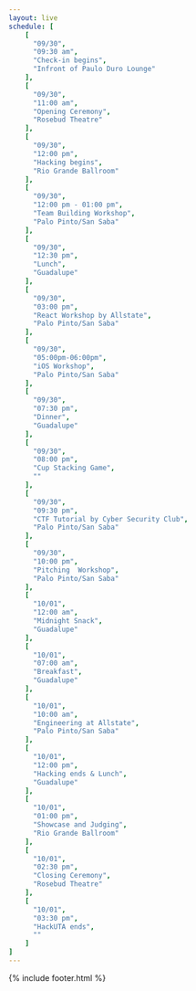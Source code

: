 ```yaml
---
layout: live
schedule: [
    [
      "09/30",
      "09:30 am",
      "Check-in begins",
      "Infront of Paulo Duro Lounge"
    ],
    [
      "09/30",
      "11:00 am",
      "Opening Ceremony",
      "Rosebud Theatre"
    ],
    [
      "09/30",
      "12:00 pm",
      "Hacking begins",
      "Rio Grande Ballroom"
    ],
    [
      "09/30",
      "12:00 pm - 01:00 pm",
      "Team Building Workshop",
      "Palo Pinto/San Saba"
    ],
    [
      "09/30",
      "12:30 pm",
      "Lunch",
      "Guadalupe"
    ],
    [
      "09/30",
      "03:00 pm",
      "React Workshop by Allstate",
      "Palo Pinto/San Saba"
    ],
    [
      "09/30",
      "05:00pm-06:00pm",
      "iOS Workshop",
      "Palo Pinto/San Saba"
    ],
    [
      "09/30",
      "07:30 pm",
      "Dinner",
      "Guadalupe"
    ],
    [
      "09/30",
      "08:00 pm",
      "Cup Stacking Game",
      ""
    ],
    [
      "09/30",
      "09:30 pm",
      "CTF Tutorial by Cyber Security Club",
      "Palo Pinto/San Saba"
    ],
    [
      "09/30",
      "10:00 pm",
      "Pitching  Workshop",
      "Palo Pinto/San Saba"
    ],
    [
      "10/01",
      "12:00 am",
      "Midnight Snack",
      "Guadalupe"
    ],
    [
      "10/01",
      "07:00 am",
      "Breakfast",
      "Guadalupe"
    ],
    [
      "10/01",
      "10:00 am",
      "Engineering at Allstate",
      "Palo Pinto/San Saba"
    ],
    [
      "10/01",
      "12:00 pm",
      "Hacking ends & Lunch",
      "Guadalupe"
    ],
    [
      "10/01",
      "01:00 pm",
      "Showcase and Judging",
      "Rio Grande Ballroom"
    ],
    [
      "10/01",
      "02:30 pm",
      "Closing Ceremony",
      "Rosebud Theatre"
    ],
    [
      "10/01",
      "03:30 pm",
      "HackUTA ends",
      ""
    ]
]
---
```

{% include footer.html %}
